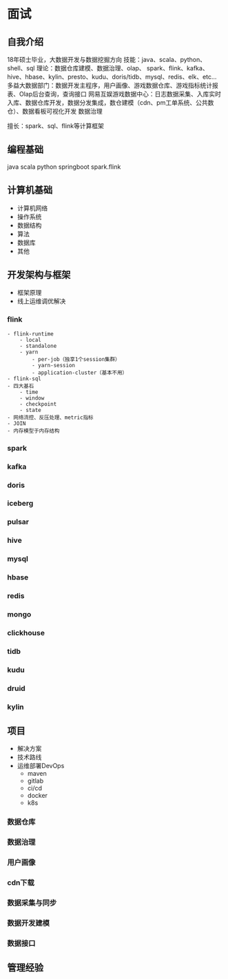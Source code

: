 # 面试
## 自我介绍

18年硕士毕业，大数据开发与数据挖掘方向
技能：java、scala、python、shell、sql
理论：数据仓库建模、数据治理、olap、
spark、flink、kafka、hive、hbase、kylin、presto、kudu、doris/tidb、mysql、redis、elk、etc...
多益大数据部门：数据开发主程序，用户画像、游戏数据仓库、游戏指标统计报表、Olap后台查询，查询接口
网易互娱游戏数据中心：日志数据采集、入库实时入库、数据仓库开发，数据分发集成，数仓建模（cdn、pm工单系统、公共数仓）、数据看板可视化开发
 数据治理

 擅长：spark、sql、flink等计算框架
## 编程基础
java
scala
python
springboot
spark.flink

## 计算机基础

- 计算机网络
- 操作系统
- 数据结构
- 算法
- 数据库
- 其他

## 开发架构与框架

- 框架原理
- 线上运维调优解决
### flink
    - flink-runtime
        - local
        - standalone
        - yarn
            - per-job（独享1个session集群）
            - yarn-session
            - application-cluster（基本不用）
    - flink-sql
    - 四大基石
        - time
        - window
        - checkpoint
        - state
    - 网络流控、反压处理、metric指标
    - JOIN
    - 内存模型于内存结构
### spark
### kafka
### doris
### iceberg
### pulsar
### hive
### mysql
### hbase
### redis
### mongo
### clickhouse
### tidb
### kudu
### druid
### kylin

## 项目

- 解决方案
- 技术路线
- 运维部署DevOps
    - maven
    - gitlab
    - ci/cd
    - docker
    - k8s

### 数据仓库
### 数据治理
### 用户画像
### cdn下载
### 数据采集与同步
### 数据开发建模
### 数据接口


## 管理经验





